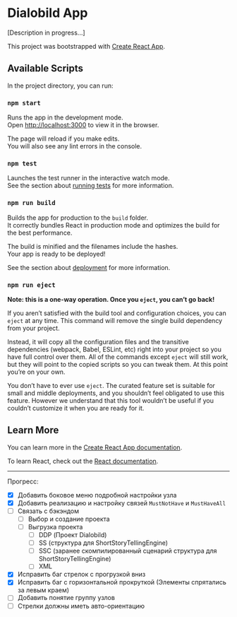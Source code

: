 # Dialobild App

[Description in progress...]

This project was bootstrapped with [Create React App](https://github.com/facebook/create-react-app).

## Available Scripts

In the project directory, you can run:

### `npm start`

Runs the app in the development mode.\
Open [http://localhost:3000](http://localhost:3000) to view it in the browser.

The page will reload if you make edits.\
You will also see any lint errors in the console.

### `npm test`

Launches the test runner in the interactive watch mode.\
See the section about [running tests](https://facebook.github.io/create-react-app/docs/running-tests) for more information.

### `npm run build`

Builds the app for production to the `build` folder.\
It correctly bundles React in production mode and optimizes the build for the best performance.

The build is minified and the filenames include the hashes.\
Your app is ready to be deployed!

See the section about [deployment](https://facebook.github.io/create-react-app/docs/deployment) for more information.

### `npm run eject`

**Note: this is a one-way operation. Once you `eject`, you can’t go back!**

If you aren’t satisfied with the build tool and configuration choices, you can `eject` at any time. This command will remove the single build dependency from your project.

Instead, it will copy all the configuration files and the transitive dependencies (webpack, Babel, ESLint, etc) right into your project so you have full control over them. All of the commands except `eject` will still work, but they will point to the copied scripts so you can tweak them. At this point you’re on your own.

You don’t have to ever use `eject`. The curated feature set is suitable for small and middle deployments, and you shouldn’t feel obligated to use this feature. However we understand that this tool wouldn’t be useful if you couldn’t customize it when you are ready for it.

## Learn More

You can learn more in the [Create React App documentation](https://facebook.github.io/create-react-app/docs/getting-started).

To learn React, check out the [React documentation](https://reactjs.org/).

---

Прогресс:
- [X] Добавить боковое меню подробной настройки узла
- [X] Добавить реализацию и настройку связей `MustNotHave` и `MustHaveAll`
- [ ] Связать с бэкэндом
  - [ ] Выбор и создание проекта
  - [ ] Выгрузка проекта
    - [ ] DDP (Проект Dialobild)
    - [ ] SS (структура для ShortStoryTellingEngine)
    - [ ] SSC (заранее скомпилированный сценарий структура для ShortStoryTellingEngine)
    - [ ] XML
- [X] Исправить баг стрелок с прогрузкой вниз
- [X] Исправить баг с горизонтальной прокруткой (Элементы спрятались за левым краем)
- [ ] Добавить понятие группу узлов
- [ ] Стрелки должны иметь авто-ориентацию
